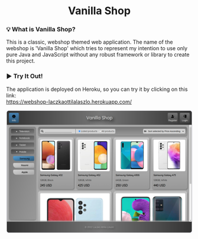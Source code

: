 <div align="center">

# Vanilla Shop

</div>

### :bulb: What is Vanilla Shop?
This is a classic, webshop themed web application. The name of the webshop is 'Vanilla Shop' which tries to represent my intention to use only pure Java and JavaScript without any robust framework or library to create this project.
### :arrow_forward: Try It Out!
The application is deployed on Heroku, so you can try it by clicking on this link:
<br>
https://webshop-laczkaottilalaszlo.herokuapp.com/

![](https://github.com/laczkoattilalaszlo/webshop/blob/development/src/main/webapp/static/images/application_screenshot.png)
